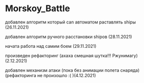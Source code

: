 # Morskoy_Battle
добавлен алгоритм который can автоматом раставлять shipы (26.11.2021)

добавлен алгоритм ручного расстановки shipов (28.11.2021)

начата работа над самим боем (29.11.2021)

произведен рефакторинг (ахаха смешная шутка!!! Ржунимагу) (2.12.2021)

добавлен механизм атаки (пока без анимации полета снаряда) (рефакторинга не произошло :( )(4.12.2021)
